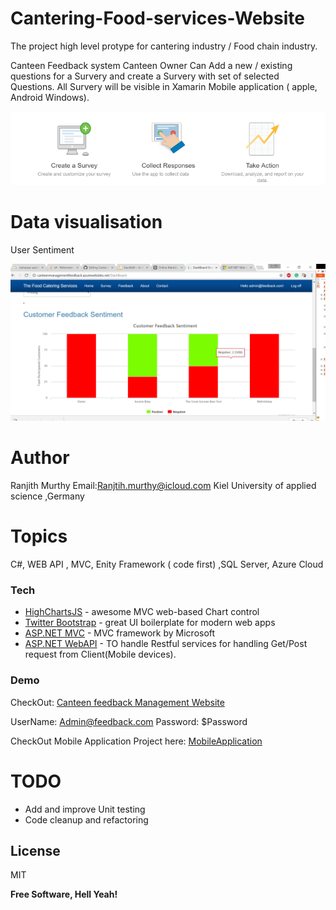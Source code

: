 # Cantering-Food-services-Website

The project high level protype for cantering industry / Food chain industry.

Canteen Feedback system
Canteen Owner Can Add a new / existing questions for a Survery and create  a Survery with set of selected Questions.
All Survery will be visible in Xamarin Mobile application ( apple, Android Windows).

![alt text](https://github.com/ranjithmurthy/Cantering-Food-services-Website/blob/master/technical.PNG?raw=true)

# Data visualisation 

User Sentiment 

![alt text](https://github.com/ranjithmurthy/Cantering-Food-services-Website/blob/master/websitePNG.PNG?raw=truee)

# Author 
Ranjith Murthy 
Email:Ranjtih.murthy@icloud.com
Kiel University of applied science ,Germany 

# Topics
  C#,  WEB API , MVC, Enity Framework ( code first) ,SQL Server, Azure Cloud
  
  


### Tech


* [HighChartsJS] - awesome MVC web-based Chart control 
* [Twitter Bootstrap] - great UI boilerplate for modern web apps
* [ASP.NET MVC] - MVC framework by Microsoft 
*  [ASP.NET WebAPI] - TO handle Restful services for handling Get/Post request from Client(Mobile devices).

### Demo
CheckOut: [Canteen feedback Management Website] 

UserName: Admin@feedback.com
Password: $Password

CheckOut Mobile Application Project here: 
        [MobileApplication] 
  
# TODO

  - Add and improve  Unit testing 
  - Code cleanup and refactoring 

License
----

MIT


**Free Software, Hell Yeah!**

[//]: # (These are reference links used in the body of this note and get stripped out when the markdown processor does its job. There is no need to format nicely because it shouldn't be seen. Thanks SO - http://stackoverflow.com/questions/4823468/store-comments-in-markdown-syntax)


   [dill]: <https://github.com/joemccann/dillinger>
   [HighChartsJS]: <https://www.highcharts.com/>
   [C#]: <https://www.visualstudio.com/>
   [Twitter Bootstrap]: <http://twitter.github.com/bootstrap/>
   [ASP.NET MVC]: <https://www.asp.net/mvc>
  [ASP.NET WebAPI]: <https://www.asp.net/web-api>
   [MobileApplication]:<https://github.com/ranjithmurthy/CrossPlatfomfeedbackMobileApp/>
 [Canteen feedback Management Website]: http://canteenmanagementfeedback.azurewebsites.net/

   [PlDb]: <https://github.com/joemccann/dillinger/tree/master/plugins/dropbox/README.md>
   [PlGh]: <https://github.com/joemccann/dillinger/tree/master/plugins/github/README.md>
   [PlGd]: <https://github.com/joemccann/dillinger/tree/master/plugins/googledrive/README.md>
   [PlOd]: <https://github.com/joemccann/dillinger/tree/master/plugins/onedrive/README.md>
   [PlMe]: <https://github.com/joemccann/dillinger/tree/master/plugins/medium/README.md>
   [PlGa]: <https://github.com/RahulHP/dillinger/blob/master/plugins/googleanalytics/README.md>
